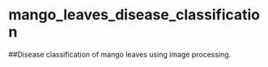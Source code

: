 # mango_leaves_disease_classification
##Disease classification of mango leaves using image processing.

